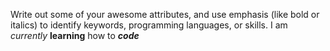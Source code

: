 Write out some of your awesome attributes, and use emphasis (like bold or italics) to identify keywords, programming languages, or skills. 
I am *currently* **learning** how to ***code***
